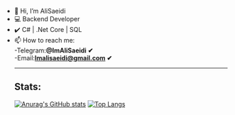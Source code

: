 - 👋 Hi, I’m AliSaeidi
- 💻 Backend Developer
- ✔️ C# | .Net Core | SQL
- 📫 How to reach me:</br>
      -Telegram:<b>@ImAliSaeidi &#10004;</b></br>
      -Email:<b>Imalisaeidi@gmail.com &#10004;</b>
      <hr>
      <h2>Stats:</h2>
      [![Anurag's GitHub stats](https://github-readme-stats.vercel.app/api?username=ImAliSaeidi&ount_private=true&show_icons=true&theme=radical&hide_border=true)](https://github.com/anuraghazra/github-readme-stats)
      [![Top Langs](https://github-readme-stats.vercel.app/api/top-langs/?username=ImAliSaeidi&layout=compact&theme=radical&hide_border=true&card_width=445&langs_count=4)](https://github.com/anuraghazra/github-readme-stats)
<!---
<a href="https://github.com/ImAliSaeidi">
<img align="center" src="https://github-readme-stats.vercel.app/api/top-langs/?username=ImAliSaeidi" />
</a>
<a href="https://github.com/ImAliSaeidi">
<img align="center" src="https://github-readme-stats.vercel.app/api?username=ImAliSaeidi&show_icons=true&count_private=true&include_all_commits=true" /></a>
--->
<!---
ImAliSaeidi/ImAliSaeidi is a ✨ special ✨ repository because its `README.md` (this file) appears on your GitHub profile.
You can click the Preview link to take a look at your changes.
--->
 
